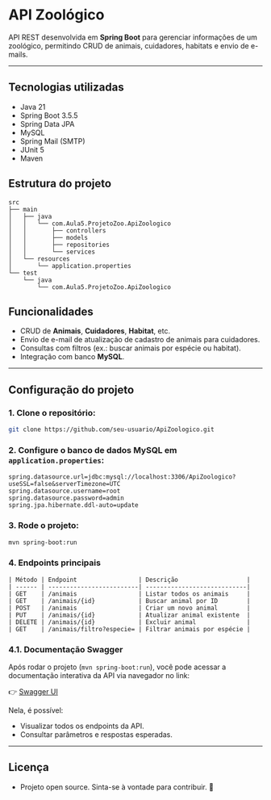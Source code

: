 # API Zoológico

API REST desenvolvida em **Spring Boot** para gerenciar informações de um zoológico, permitindo CRUD de animais, cuidadores, habitats e envio de e-mails.

---

## Tecnologias utilizadas

- Java 21
- Spring Boot 3.5.5
- Spring Data JPA
- MySQL
- Spring Mail (SMTP)
- JUnit 5
- Maven

## Estrutura do projeto
```
src
├── main
│   ├── java
│   │   └── com.Aula5.ProjetoZoo.ApiZoologico
│   │       ├── controllers
│   │       ├── models
│   │       ├── repositories
│   │       └── services
│   └── resources
│       └── application.properties
└── test
    └── java
        └── com.Aula5.ProjetoZoo.ApiZoologico
```

## Funcionalidades

- CRUD de **Animais**, **Cuidadores**, **Habitat**, etc.
- Envio de e-mail de atualização de cadastro de animais para cuidadores.
- Consultas com filtros (ex.: buscar animais por espécie ou habitat).
- Integração com banco **MySQL**.

---

## Configuração do projeto

### 1. Clone o repositório: 
```bash
git clone https://github.com/seu-usuario/ApiZoologico.git
```

### 2. Configure o banco de dados MySQL em `application.properties`:
```properties
spring.datasource.url=jdbc:mysql://localhost:3306/ApiZoologico?useSSL=false&serverTimezone=UTC
spring.datasource.username=root
spring.datasource.password=admin
spring.jpa.hibernate.ddl-auto=update
```

### 3. Rode o projeto:
```bash
mvn spring-boot:run
```

### 4. Endpoints principais
```
| Método | Endpoint                 | Descrição                   |
| ------ | -------------------------| ----------------------------|
| GET    | /animais                 | Listar todos os animais     |
| GET    | /animais/{id}            | Buscar animal por ID        |
| POST   | /animais                 | Criar um novo animal        |
| PUT    | /animais/{id}            | Atualizar animal existente  |
| DELETE | /animais/{id}            | Excluir animal              |
| GET    | /animais/filtro?especie= | Filtrar animais por espécie |
```

### 4.1. Documentação Swagger

Após rodar o projeto (`mvn spring-boot:run`), você pode acessar a documentação interativa da API via navegador no link:

👉 [Swagger UI](http://localhost:8080/swagger-ui/index.html)

Nela, é possível:
- Visualizar todos os endpoints da API.
- Consultar parâmetros e respostas esperadas.

---

## Licença
- Projeto open source. Sinta-se à vontade para contribuir. 💛

